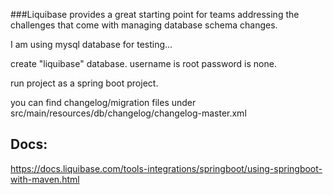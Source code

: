 ###Liquibase provides a great starting point for teams addressing the challenges that come with managing database schema changes.

I am using mysql database for testing...

create "liquibase" database.
username is root
password is none.

run project as a spring boot project.

you can find changelog/migration files under 
src/main/resources/db/changelog/changelog-master.xml

## Docs:
https://docs.liquibase.com/tools-integrations/springboot/using-springboot-with-maven.html